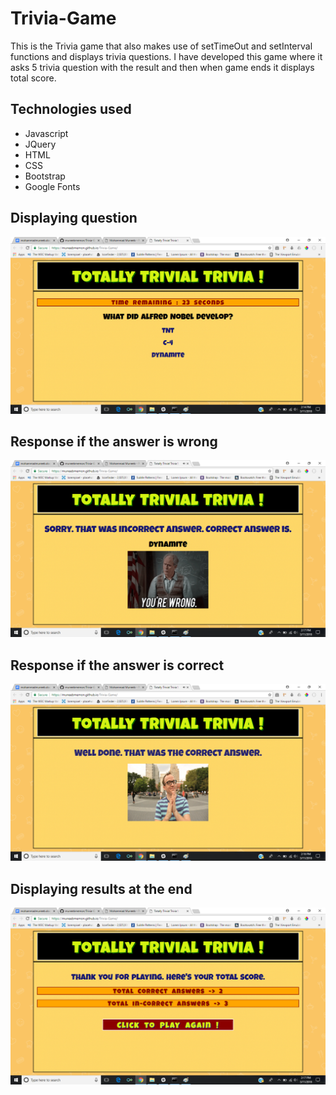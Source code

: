 # Trivia-Game
This is the Trivia game that also makes use of setTimeOut and setInterval functions and displays trivia questions. I have developed this game where it asks 5 trivia question with the result and then when game ends it displays total score.

## Technologies used

- Javascript
- JQuery
- HTML
- CSS
- Bootstrap
- Google Fonts

## Displaying question

![alt text](/assets/images/triviapf1.png "Screenshot One")

## Response if the answer is wrong

![alt text](/assets/images/triviap3.png "Screenshot Two")

## Response if the answer is correct

![alt text](/assets/images/triviapf2.png "Screenshot Three")

## Displaying results at the end

![alt text](/assets/images/triviapf4.png "Screenshot Four")
